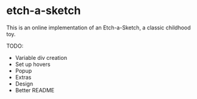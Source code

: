 # etch-a-sketch
This is an online implementation of an Etch-a-Sketch, a classic childhood toy. 

TODO:
- Variable div creation
- Set up hovers
- Popup
- Extras
- Design
- Better README